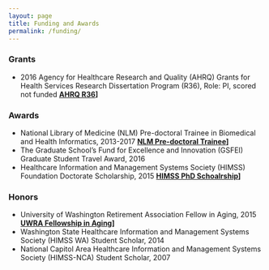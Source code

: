 ```yaml
---
layout: page
title: Funding and Awards
permalink: /funding/
---
```


### Grants

* 2016	Agency for Healthcare Research and Quality (AHRQ) Grants for Health Services Research Dissertation Program (R36), Role: PI, scored not funded <b> [AHRQ R36](http://grants.nih.gov/grants/guide/pa-files/PA-15-318.html)] </b>

### Awards
* National Library of Medicine (NLM) Pre-doctoral Trainee in Biomedical and Health Informatics, 2013-2017 <b> [NLM Pre-doctoral Trainee](https://www.nlm.nih.gov/ep/GrantTrainInstitute.html)] </b>
* The Graduate School’s Fund for Excellence and Innovation (GSFEI) Graduate Student Travel Award, 2016
* Healthcare Information and Management Systems Society (HIMSS) Foundation Doctorate Scholarship, 2015 <b> [HIMSS PhD Schoalrship](http://apps.himss.org/foundation//schlr_hims.asp)] </b>

### Honors
* University of Washington Retirement Association Fellow in Aging, 2015 <b> [UWRA Fellowship in Aging](http://www.washington.edu/uwra/about/scholarships-fellowships-in-aging/)] </b>
* Washington State Healthcare Information and Management Systems Society (HIMSS WA) Student Scholar, 2014
* National Capitol Area Healthcare Information and Management Systems Society (HIMSS-NCA) Student Scholar, 2007


